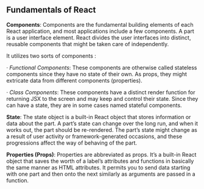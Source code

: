 ## Fundamentals of React

**Components**: Components are the fundamental building elements of each React application, and most applications include a few components. A part is a user interface element. React divides the user interfaces into distinct, reusable components that might be taken care of independently.

It utilizes two sorts of components :

· _Functional Components_: These components are otherwise called stateless components since they have no state of their own. As props, they might extricate data from different components (properties).

· _Class Components_: These components have a distinct render function for returning JSX to the screen and may keep and control their state. Since they can have a state, they are in some cases named stateful components.

**State**: The state object is a built-in React object that stores information or data about the part. A part’s state can change over the long run, and when it works out, the part should be re-rendered. The part’s state might change as a result of user activity or framework-generated occasions, and these progressions affect the way of behaving of the part.

**Properties (Props)**: Properties are abbreviated as props. It’s a built-in React object that saves the worth of a label’s attributes and functions in basically the same manner as HTML attributes. It permits you to send data starting with one part and then onto the next similarly as arguments are passed in a function.
